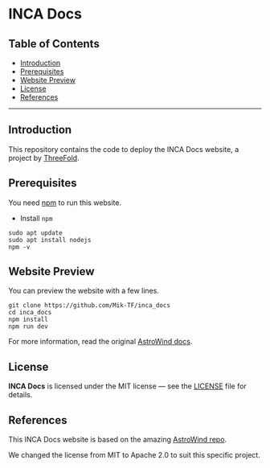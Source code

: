 <h1> INCA Docs </h1>

<h2>Table of Contents</h2>

- [Introduction](#introduction)
- [Prerequisites](#prerequisites)
- [Website Preview](#website-preview)
- [License](#license)
- [References](#references)

---

## Introduction

This repository contains the code to deploy the INCA Docs website, a project by [ThreeFold](https://threefold.io).

## Prerequisites

You need [npm](https://www.npmjs.com/) to run this website.

- Install `npm`
```
sudo apt update
sudo apt install nodejs
npm -v
```

## Website Preview

You can preview the website with a few lines.

```
git clone https://github.com/Mik-TF/inca_docs
cd inca_docs
npm install
npm run dev
```

For more information, read the original [AstroWind docs](./website_docs/README.md).

## License

**INCA Docs** is licensed under the MIT license — see the [LICENSE](./LICENSE.md) file for details.

## References

This INCA Docs website is based on the amazing [AstroWind repo](https://github.com/onwidget/astrowind).

We changed the license from MIT to Apache 2.0 to suit this specific project.

